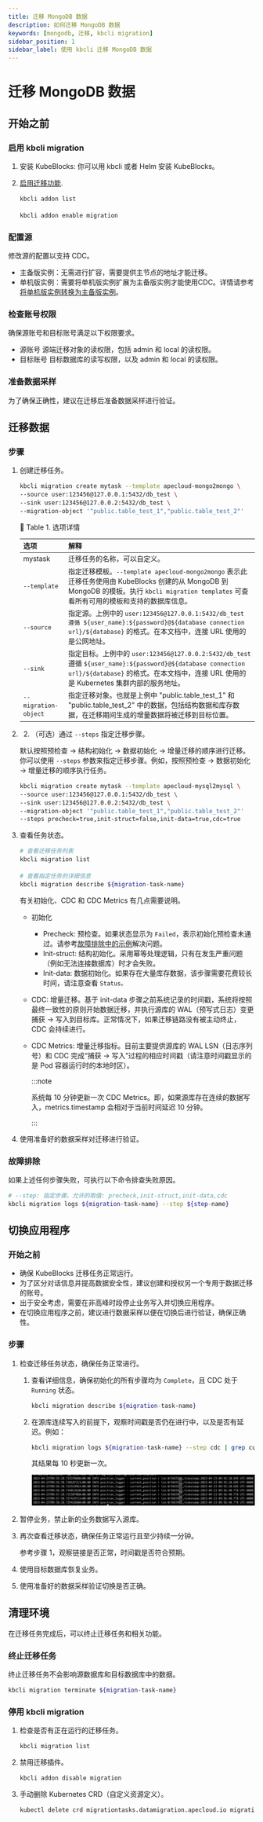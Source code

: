 ```yaml
---
title: 迁移 MongoDB 数据
description: 如何迁移 MongoDB 数据 
keywords: [mongodb, 迁移, kbcli migration]
sidebar_position: 1
sidebar_label: 使用 kbcli 迁移 MongoDB 数据
---
```


# 迁移 MongoDB 数据

## 开始之前

### 启用 kbcli migration

1. 安装 KubeBlocks: 你可以用 kbcli 或者 Helm 安装 KubeBlocks。
2. [启用迁移功能](./../../overview/supported-addons.md).

   ```bash
   kbcli addon list

   kbcli addon enable migration
   ```

### 配置源

修改源的配置以支持 CDC。

* 主备版实例：无需进行扩容，需要提供主节点的地址才能迁移。
* 单机版实例：需要将单机版实例扩展为主备版实例才能使用CDC。详情请参考[将单机版实例转换为主备版实例](https://www.mongodb.com/docs/manual/tutorial/convert-standalone-to-replica-set/)。

### 检查账号权限

确保源账号和目标账号满足以下权限要求。

* 源账号
  源端迁移对象的读权限，包括 admin 和 local 的读权限。
* 目标账号
  目标数据库的读写权限，以及 admin 和 local 的读权限。

### 准备数据采样

为了确保正确性，建议在迁移后准备数据采样进行验证。

## 迁移数据

### 步骤

1. 创建迁移任务。

   ```bash
   kbcli migration create mytask --template apecloud-mongo2mongo \
   --source user:123456@127.0.0.1:5432/db_test \
   --sink user:123456@127.0.0.2:5432/db_test \
   --migration-object '"public.table_test_1","public.table_test_2"'
   ```

   :paperclip: Table 1. 选项详情

   | 选项     | 解释 |
   | :--------- | :---------- |
   | mystask    | 迁移任务的名称，可以自定义。 |
   | `--template` | 指定迁移模板。`--template apecloud-mongo2mongo` 表示此迁移任务使用由 KubeBlocks 创建的从 MongoDB 到 MongoDB 的模板。执行 `kbcli migration templates` 可查看所有可用的模板和支持的数据库信息。  |
   | `--source`  | 指定源。上例中的 `user:123456@127.0.0.1:5432/db_test 遵循 ${user_name}:${password}@${database connection url}/${database}` 的格式。在本文档中，连接 URL 使用的是公网地址。 |
   | `--sink`     | 指定目标。上例中的 `user:123456@127.0.0.2:5432/db_test` 遵循 `${user_name}:${password}@${database connection url}/${database}` 的格式。在本文档中，连接 URL 使用的是 Kubernetes 集群内部的服务地址。 |
   | `--migration-object`  | 指定迁移对象。也就是上例中 "public.table_test_1" 和 "public.table_test_2" 中的数据，包括结构数据和库存数据，在迁移期间生成的增量数据将被迁移到目标位置。   |

2. 2. （可选）通过 `--steps` 指定迁移步骤。

   默认按照预检查 -> 结构初始化 -> 数据初始化 -> 增量迁移的顺序进行迁移。你可以使用 `--steps` 参数来指定迁移步骤。例如，按照预检查 -> 数据初始化 -> 增量迁移的顺序执行任务。

   ```bash
   kbcli migration create mytask --template apecloud-mysql2mysql \
   --source user:123456@127.0.0.1:5432/db_test \
   --sink user:123456@127.0.0.2:5432/db_test \
   --migration-object '"public.table_test_1","public.table_test_2"'
   --steps precheck=true,init-struct=false,init-data=true,cdc=true
   ```

3. 查看任务状态。

   ```bash
   # 查看迁移任务列表
   kbcli migration list

   # 查看指定任务的详细信息
   kbcli migration describe ${migration-task-name}
   ```

   有关初始化、CDC 和 CDC Metrics 有几点需要说明。

   * 初始化
     * Precheck: 预检查。如果状态显示为 `Failed`，表示初始化预检查未通过。请参考[故障排除中的示例](#troubleshooting)解决问题。
     * Init-struct: 结构初始化。采用幂等处理逻辑，只有在发生严重问题（例如无法连接数据库）时才会失败。
     * Init-data: 数据初始化。如果存在大量库存数据，该步骤需要花费较长时间，请注意查看 `Status。`
   * CDC: 增量迁移。基于 init-data 步骤之前系统记录的时间戳，系统将按照最终一致性的原则开始数据迁移，并执行源库的 WAL（预写式日志）变更捕获 -> 写入到目标库。正常情况下，如果迁移链路没有被主动终止，CDC 会持续进行。
   * CDC Metrics: 增量迁移指标。目前主要提供源库的 WAL LSN（日志序列号）和 CDC 完成“捕获 -> 写入”过程的相应时间戳（请注意时间戳显示的是 Pod 容器运行时的本地时区）。

     :::note

     系统每 10 分钟更新一次 CDC Metrics。即，如果源库存在连续的数据写入，metrics.timestamp 会相对于当前时间延迟 10 分钟。

     :::

4. 使用准备好的数据采样对迁移进行验证。

### 故障排除

如果上述任何步骤失败，可执行以下命令排查失败原因。

```bash
# --step: 指定步骤。允许的取值: precheck,init-struct,init-data,cdc
kbcli migration logs ${migration-task-name} --step ${step-name}
```

## 切换应用程序

### 开始之前

* 确保 KubeBlocks 迁移任务正常运行。
* 为了区分对话信息并提高数据安全性，建议创建和授权另一个专用于数据迁移的账号。
* 出于安全考虑，需要在非高峰时段停止业务写入并切换应用程序。
* 在切换应用程序之前，建议进行数据采样以便在切换后进行验证，确保正确性。

### 步骤

1. 检查迁移任务状态，确保任务正常进行。
   1. 查看详细信息，确保初始化的所有步骤均为 `Complete`，且 CDC 处于 `Running` 状态。

      ```bash
      kbcli migration describe ${migration-task-name}
      ```

   2. 在源库连续写入的前提下，观察时间戳是否仍在进行中，以及是否有延迟。例如：

      ```bash
      kbcli migration logs ${migration-task-name} --step cdc | grep current_position
      ```

      其结果每 10 秒更新一次。

      ![Timestamp](../../../img/mongodb-migration-timestamp.png)
2. 暂停业务，禁止新的业务数据写入源库。
3. 再次查看迁移状态，确保任务正常运行且至少持续一分钟。

   参考步骤 1，观察链接是否正常，时间戳是否符合预期。
4. 使用目标数据库恢复业务。
5. 使用准备好的数据采样验证切换是否正确。

## 清理环境

在迁移任务完成后，可以终止迁移任务和相关功能。

### 终止迁移任务

终止迁移任务不会影响源数据库和目标数据库中的数据。

```bash
kbcli migration terminate ${migration-task-name}
```

### 停用 kbcli migration

1. 检查是否有正在运行的迁移任务。
   
   ```bash
   kbcli migration list
   ```

2. 禁用迁移插件。

   ```bash
   kbcli addon disable migration
   ```

3. 手动删除 Kubernetes CRD（自定义资源定义）。

   ```bash
   kubectl delete crd migrationtasks.datamigration.apecloud.io migrationtemplates.datamigration.apecloud.io serialjobs.common.apecloud.io
   ```

